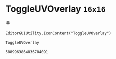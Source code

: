# ToggleUVOverlay `16x16`
<img src="/img/ToggleUVOverlay.png" width=16 height=16>

``` CSharp
EditorGUIUtility.IconContent("ToggleUVOverlay")
```
```
ToggleUVOverlay
```
```
5889963864836784091
```
